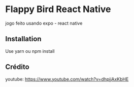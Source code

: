 # Flappy Bird React Native

jogo feito usando expo - react native

## Installation

Use yarn ou npm install



## Crédito
youtube: https://www.youtube.com/watch?v=dhpjjAxKbHE

